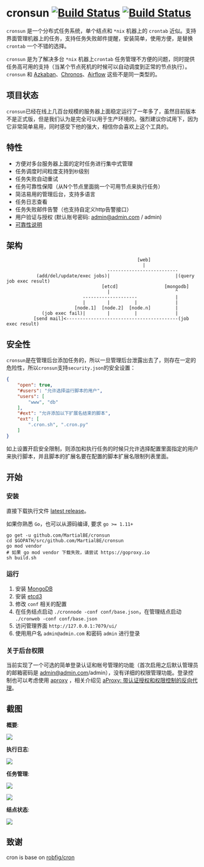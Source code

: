 # cronsun [![Build Status](https://travis-ci.org/MartialBE/cronsun.svg?branch=master)](https://travis-ci.org/MartialBE/cronsun)  [![Build Status](https://img.shields.io/badge/releases-v0.3.5--1-green.svg)](https://github.com/MartialBE/cronsun/releases)

`cronsun` 是一个分布式任务系统，单个结点和 `*nix` 机器上的 `crontab` 近似。支持界面管理机器上的任务，支持任务失败邮件提醒，安装简单，使用方便，是替换 `crontab` 一个不错的选择。

`cronsun` 是为了解决多台 `*nix` 机器上`crontab` 任务管理不方便的问题，同时提供任务高可用的支持（当某个节点死机的时候可以自动调度到正常的节点执行）。`cronsun` 和 [Azkaban](https://azkaban.github.io/)、[Chronos](https://mesos.github.io/chronos/)、[Airflow](https://airflow.incubator.apache.org/) 这些不是同一类型的。


## 项目状态

`cronsun`已经在线上几百台规模的服务器上面稳定运行了一年多了，虽然目前版本不是正式版，但是我们认为是完全可以用于生产环境的。强烈建议你试用下，因为它非常简单易用，同时感受下他的强大，相信你会喜欢上这个工具的。


## 特性

- 方便对多台服务器上面的定时任务进行集中式管理
- 任务调度时间粒度支持到`秒`级别
- 任务失败自动重试
- 任务可靠性保障（从N个节点里面挑一个可用节点来执行任务）
- 简洁易用的管理后台，支持多语言
- 任务日志查看
- 任务失败邮件告警（也支持自定义http告警接口）
- 用户验证与授权 (默认账号密码: admin@admin.com / admin)
- [可靠性说明](https://github.com/MartialBE/cronsun/wiki/%E5%8F%AF%E9%9D%A0%E6%80%A7%E8%AF%B4%E6%98%8E)


## 架构

```
                                                [web]
                                                  |
                                     --------------------------
           (add/del/update/exec jobs)|                        |(query job exec result)
                                   [etcd]                 [mongodb]
                                     |                        ^
                            --------------------              |
                            |        |         |              |
                         [node.1]  [node.2]  [node.n]         |
             (job exec fail)|        |         |              |
          [send mail]<-----------------------------------------(job exec result)

```


## 安全性

`cronsun`是在管理后台添加任务的，所以一旦管理后台泄露出去了，则存在一定的危险性，所以`cronsun`支持`security.json`的安全设置：

```json
{
    "open": true,
    "#users": "允许选择运行脚本的用户",
    "users": [
        "www", "db"
    ],
    "#ext": "允许添加以下扩展名结束的脚本",
    "ext": [
        ".cron.sh", ".cron.py"
    ]
}
```

如上设置开启安全限制，则添加和执行任务的时候只允许选择配置里面指定的用户来执行脚本，并且脚本的扩展名要在配置的脚本扩展名限制列表里面。


## 开始

### 安装

直接下载执行文件 [latest release](https://github.com/MartialBE/cronsun/releases/latest)。

如果你熟悉 `Go`，也可以从源码编译, 要求 `go >= 1.11+`

```
go get -u github.com/MartialBE/cronsun
cd $GOPATH/src/github.com/MartialBE/cronsun
go mod vendor
# 如果 go mod vendor 下载失败，请尝试 https://goproxy.io
sh build.sh
```

### 运行

1. 安装 [MongoDB](http://docs.mongodb.org/manual/installation/)
2. 安装 [etcd3](https://github.com/coreos/etcd)
3. 修改 `conf` 相关的配置
4. 在任务结点启动 `./cronnode -conf conf/base.json`，在管理结点启动 `./cronweb -conf conf/base.json`
5. 访问管理界面 `http://127.0.0.1:7079/ui/`
6. 使用用户名 `admin@admin.com` 和密码 `admin` 进行登录

### 关于后台权限

当前实现了一个可选的简单登录认证和帐号管理的功能（首次启用之后默认管理员的邮箱密码是 admin@admin.com/admin），没有详细的权限管理功能。登录控制也可以考虑使用 [aproxy](https://github.com/shunfei/aproxy) ，相关介绍见 [aProxy: 带认证授权和权限控制的反向代理](http://www.cnblogs.com/QLeelulu/p/aproxy.html)。

## 截图

**概要**:

![](doc/img/brief.png)

**执行日志**:

![](doc/img/log.png)

**任务管理**:

![](doc/img/job.png)

![](doc/img/new_job.png)

**结点状态**:

![](doc/img/node.png)

## 致谢

cron is base on [robfig/cron](https://github.com/robfig/cron)
